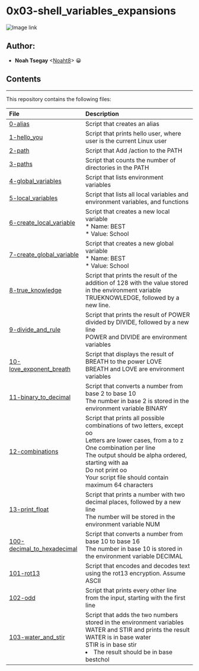 # 0x03-shell_variables_expansions   

![Image link](https://miro.medium.com/v2/resize:fit:1100/format:webp/1*F20fM4cjs0LqvbaZ8BN2oA.jpeg)

## Author:
* **Noah Tsegay** <[Noaht8](https://github.com/Noaht8)>  &#128512;



## Contents
___

This repository contains the following files:

|File| Description|
|:---------|:---------|
|[0-alias](0-alias)| Script that creates an alias|
|[1-hello_you](1-hello_you)| Script that prints hello user, where user is the current Linux user|
|[2-path](2-path)| Script that Add /action to the PATH|
|[3-paths](3-paths)| Script that counts the number of directories in the PATH|
|[4-global_variables](4-global_variables)| Script that lists environment variables|
|[5-local_variables](5-local_variables)| Script that lists all local variables and environment variables, and functions|
|[6-create_local_variable](6-create_local_variable)| Script that creates a new local variable<br>* Name: BEST<br>* Value: School|
|[7-create_global_variable](7-create_global_variable)| Script  that creates a new global variable<br>* Name: BEST<br>* Value: School|
|[8-true_knowledge](8-true_knowledge)| Script that prints the result of the addition of 128 with the value stored in the environment variable TRUEKNOWLEDGE, followed by a new line.|
|[9-divide_and_rule](9-divide_and_rule)| Script that prints the result of POWER divided by DIVIDE, followed by a new line<br>POWER and DIVIDE are environment variables|
|[10-love_exponent_breath](10-love_exponent_breath)| Script that displays the result of BREATH to the power LOVE<br>BREATH and LOVE are environment variables|
|[11-binary_to_decimal](11-binary_to_decimal)| Script that converts a number from base 2 to base 10<br>The number in base 2 is stored in the environment variable BINARY|
|[12-combinations](12-combinations)| Script that prints all possible combinations of two letters, except oo<br>Letters are lower cases, from a to z<br>One combination per line<br>The output should be alpha ordered, starting with aa<br>Do not print oo<br>Your script file should contain maximum 64 characters|
|[13-print_float](13-print_float)| Script that prints a number with two decimal places, followed by a new line<br>The number will be stored in the environment variable NUM|
|[100-decimal_to_hexadecimal](100-decimal_to_hexadecimal)| Script that converts a number from base 10 to base 16<br>The number in base 10 is stored in the environment variable DECIMAL|
|[101-rot13](101-rot13)| Script that encodes and decodes text using the rot13 encryption. Assume ASCII|
|[102-odd](102-odd)| Script that prints every other line from the input, starting with the first line|
|[103-water_and_stir](103-water_and_stir)| Script that adds the two numbers stored in the environment variables WATER and STIR and prints the result<br>WATER is in base water<br>STIR is in base stir<br><li>The result should be in base bestchol|



